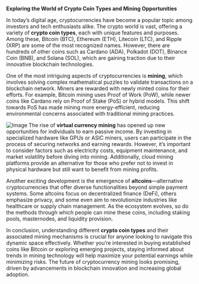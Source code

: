 **Exploring the World of Crypto Coin Types and Mining Opportunities**

In today’s digital age, cryptocurrencies have become a popular topic among investors and tech enthusiasts alike. The crypto world is vast, offering a variety of **crypto coin types**, each with unique features and purposes. Among these, Bitcoin (BTC), Ethereum (ETH), Litecoin (LTC), and Ripple (XRP) are some of the most recognized names. However, there are hundreds of other coins such as Cardano (ADA), Polkadot (DOT), Binance Coin (BNB), and Solana (SOL), which are gaining traction due to their innovative blockchain technologies.

One of the most intriguing aspects of cryptocurrencies is **mining**, which involves solving complex mathematical puzzles to validate transactions on a blockchain network. Miners are rewarded with newly minted coins for their efforts. For example, Bitcoin mining uses Proof of Work (PoW), while newer coins like Cardano rely on Proof of Stake (PoS) or hybrid models. This shift towards PoS has made mining more energy-efficient, reducing environmental concerns associated with traditional mining practices.


![Image](https://github.com/user-attachments/assets/31692037-0104-4703-abd1-696b6a7dd41b)
The rise of **virtual currency mining** has opened up new opportunities for individuals to earn passive income. By investing in specialized hardware like GPUs or ASIC miners, users can participate in the process of securing networks and earning rewards. However, it’s important to consider factors such as electricity costs, equipment maintenance, and market volatility before diving into mining. Additionally, cloud mining platforms provide an alternative for those who prefer not to invest in physical hardware but still want to benefit from mining profits.

Another exciting development is the emergence of **altcoins**—alternative cryptocurrencies that offer diverse functionalities beyond simple payment systems. Some altcoins focus on decentralized finance (DeFi), others emphasize privacy, and some even aim to revolutionize industries like healthcare or supply chain management. As the ecosystem evolves, so do the methods through which people can mine these coins, including staking pools, masternodes, and liquidity provision.

In conclusion, understanding different **crypto coin types** and their associated mining mechanisms is crucial for anyone looking to navigate this dynamic space effectively. Whether you’re interested in buying established coins like Bitcoin or exploring emerging projects, staying informed about trends in mining technology will help maximize your potential earnings while minimizing risks. The future of cryptocurrency mining looks promising, driven by advancements in blockchain innovation and increasing global adoption.